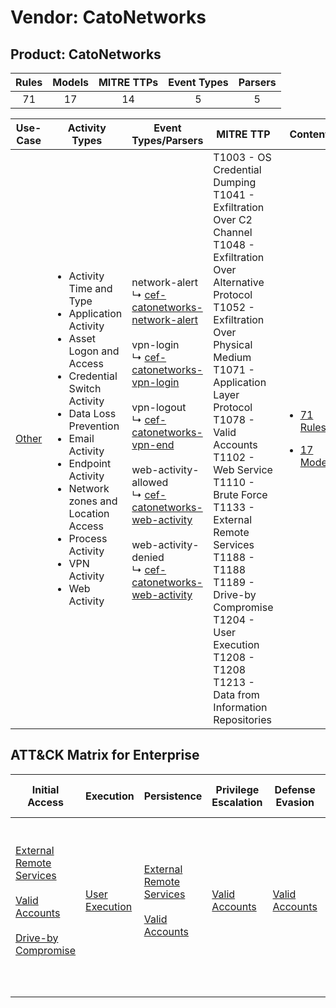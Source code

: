 Vendor: CatoNetworks
====================
Product: CatoNetworks
---------------------
| Rules | Models | MITRE TTPs | Event Types | Parsers |
|:-----:|:------:|:----------:|:-----------:|:-------:|
|  71   |   17   |     14     |      5      |    5    |

|                Use-Case                | Activity Types                                                                                                                                                                                                                                                                                                                      | Event Types/Parsers                                                                                                                                                                                                                                                                                                                                                                                                                                                                                                                                                                      | MITRE TTP                                                                                                                                                                                                                                                                                                                                                                                                                                                           | Content                                                                                                      |
|:--------------------------------------:| ----------------------------------------------------------------------------------------------------------------------------------------------------------------------------------------------------------------------------------------------------------------------------------------------------------------------------------- | ---------------------------------------------------------------------------------------------------------------------------------------------------------------------------------------------------------------------------------------------------------------------------------------------------------------------------------------------------------------------------------------------------------------------------------------------------------------------------------------------------------------------------------------------------------------------------------------- | ------------------------------------------------------------------------------------------------------------------------------------------------------------------------------------------------------------------------------------------------------------------------------------------------------------------------------------------------------------------------------------------------------------------------------------------------------------------- | ------------------------------------------------------------------------------------------------------------ |
| [Other](../../../UseCases/uc_other.md) | <ul><li>Activity Time  and Type</li><li>Application Activity</li><li>Asset Logon and Access</li><li>Credential Switch Activity</li><li>Data Loss Prevention</li><li>Email Activity</li><li>Endpoint Activity</li><li>Network zones and Location Access</li><li>Process Activity</li><li>VPN Activity</li><li>Web Activity</li></ul> |  network-alert<br> ↳ [cef-catonetworks-network-alert](Parsers/parserContent_cef-catonetworks-network-alert.md)<br><br> vpn-login<br> ↳ [cef-catonetworks-vpn-login](Parsers/parserContent_cef-catonetworks-vpn-login.md)<br><br> vpn-logout<br> ↳ [cef-catonetworks-vpn-end](Parsers/parserContent_cef-catonetworks-vpn-end.md)<br><br> web-activity-allowed<br> ↳ [cef-catonetworks-web-activity](Parsers/parserContent_cef-catonetworks-web-activity.md)<br><br> web-activity-denied<br> ↳ [cef-catonetworks-web-activity](Parsers/parserContent_cef-catonetworks-web-activity.md)<br> | T1003 - OS Credential Dumping<br>T1041 - Exfiltration Over C2 Channel<br>T1048 - Exfiltration Over Alternative Protocol<br>T1052 - Exfiltration Over Physical Medium<br>T1071 - Application Layer Protocol<br>T1078 - Valid Accounts<br>T1102 - Web Service<br>T1110 - Brute Force<br>T1133 - External Remote Services<br>T1188 - T1188<br>T1189 - Drive-by Compromise<br>T1204 - User Execution<br>T1208 - T1208<br>T1213 - Data from Information Repositories<br> | [<ul><li>71 Rules</li></ul><ul><li>17 Models</li></ul>](Rules_Models/r_m_catonetworks_catonetworks_Other.md) |

ATT&CK Matrix for Enterprise
----------------------------
| Initial Access                                                                                                                                                                                                           | Execution                                                           | Persistence                                                                                                                                      | Privilege Escalation                                                | Defense Evasion                                                     | Credential Access                                                                                                                          | Discovery | Lateral Movement | Collection                                                                              | Command and Control                                                                                                                             | Exfiltration                                                                                                                                                                                                                                                       | Impact |
| ------------------------------------------------------------------------------------------------------------------------------------------------------------------------------------------------------------------------ | ------------------------------------------------------------------- | ------------------------------------------------------------------------------------------------------------------------------------------------ | ------------------------------------------------------------------- | ------------------------------------------------------------------- | ------------------------------------------------------------------------------------------------------------------------------------------ | --------- | ---------------- | --------------------------------------------------------------------------------------- | ----------------------------------------------------------------------------------------------------------------------------------------------- | ------------------------------------------------------------------------------------------------------------------------------------------------------------------------------------------------------------------------------------------------------------------ | ------ |
| [External Remote Services](https://attack.mitre.org/techniques/T1133)<br><br>[Valid Accounts](https://attack.mitre.org/techniques/T1078)<br><br>[Drive-by Compromise](https://attack.mitre.org/techniques/T1189)<br><br> | [User Execution](https://attack.mitre.org/techniques/T1204)<br><br> | [External Remote Services](https://attack.mitre.org/techniques/T1133)<br><br>[Valid Accounts](https://attack.mitre.org/techniques/T1078)<br><br> | [Valid Accounts](https://attack.mitre.org/techniques/T1078)<br><br> | [Valid Accounts](https://attack.mitre.org/techniques/T1078)<br><br> | [OS Credential Dumping](https://attack.mitre.org/techniques/T1003)<br><br>[Brute Force](https://attack.mitre.org/techniques/T1110)<br><br> |           |                  | [Data from Information Repositories](https://attack.mitre.org/techniques/T1213)<br><br> | [Web Service](https://attack.mitre.org/techniques/T1102)<br><br>[Application Layer Protocol](https://attack.mitre.org/techniques/T1071)<br><br> | [Exfiltration Over Alternative Protocol](https://attack.mitre.org/techniques/T1048)<br><br>[Exfiltration Over C2 Channel](https://attack.mitre.org/techniques/T1041)<br><br>[Exfiltration Over Physical Medium](https://attack.mitre.org/techniques/T1052)<br><br> |        |